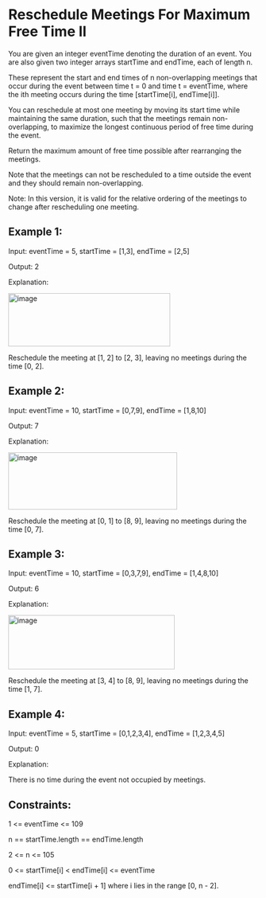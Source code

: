 # Reschedule Meetings For Maximum Free Time II

You are given an integer eventTime denoting the duration of an event. You are also given two integer arrays startTime and endTime, each of length n.

These represent the start and end times of n non-overlapping meetings that occur during the event between time t = 0 and time t = eventTime, where the ith meeting occurs during the time [startTime[i], endTime[i]].

You can reschedule at most one meeting by moving its start time while maintaining the same duration, such that the meetings remain non-overlapping, to maximize the longest continuous period of free time during the event.

Return the maximum amount of free time possible after rearranging the meetings.

Note that the meetings can not be rescheduled to a time outside the event and they should remain non-overlapping.

Note: In this version, it is valid for the relative ordering of the meetings to change after rescheduling one meeting.

 

## Example 1:

Input: eventTime = 5, startTime = [1,3], endTime = [2,5]

Output: 2

Explanation: 

<img width="326" height="107" alt="image" src="https://github.com/user-attachments/assets/62dd8d7d-539f-494d-8f58-758c11927358" />

Reschedule the meeting at [1, 2] to [2, 3], leaving no meetings during the time [0, 2].

## Example 2:

Input: eventTime = 10, startTime = [0,7,9], endTime = [1,8,10]

Output: 7

Explanation: 

<img width="340" height="115" alt="image" src="https://github.com/user-attachments/assets/efa96e9b-5b74-4c75-ab36-7d50c1ca5ab1" />

Reschedule the meeting at [0, 1] to [8, 9], leaving no meetings during the time [0, 7].

## Example 3:

Input: eventTime = 10, startTime = [0,3,7,9], endTime = [1,4,8,10]

Output: 6

Explanation: 

<img width="335" height="109" alt="image" src="https://github.com/user-attachments/assets/cff11087-c3a1-46fa-b38d-c86bad9e53a3" />

Reschedule the meeting at [3, 4] to [8, 9], leaving no meetings during the time [1, 7].

## Example 4:

Input: eventTime = 5, startTime = [0,1,2,3,4], endTime = [1,2,3,4,5]

Output: 0

Explanation:

There is no time during the event not occupied by meetings.

 

## Constraints:

1 <= eventTime <= 109

n == startTime.length == endTime.length

2 <= n <= 105

0 <= startTime[i] < endTime[i] <= eventTime

endTime[i] <= startTime[i + 1] where i lies in the range [0, n - 2].


